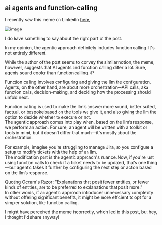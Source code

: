 ## ai agents and function-calling

I recently saw this meme on LinkedIn [here](https://www.linkedin.com/posts/hamelhusain_dont-repeat-this-mistake-you-have-been-activity-7273119135293710336-SnEj?utm_source=share&utm_medium=member_desktop),

![image](https://github.com/user-attachments/assets/2eac474f-4fca-4c80-9b72-de7045757012)

I do have something to say about the right part of the post.

In my opinion, the agentic approach definitely includes function calling. It's not entirely different.  

While the author of the post seems to convey the similar notion, the meme, however, suggests that AI agents and function calling differ a lot. Sure, agents sound cooler than function calling. :P  

Function calling involves configuring and giving the llm the configuration.  
Agents, on the other hand, are about more orchestration—API calls, aka function calls, decision-making, and deciding how the processing should unfold next.

Function calling is used to make the llm’s answer more sound, better suited, factual, or bespoke based on the tools we give it, and also giving the llm the option to decide whether to execute or not.  
The agentic approach comes into play when, based on the llm’s response, we perform an action. For sure, an agent will be written with a toolkit or tools in mind, but it doesn’t differ that much—it's mostly about the orchestration.

For example, imagine you're struggling to manage Jira, so you configure a setup to modify tickets with the help of an llm.  
The modification part is the agentic approach's nuance. Now, if you're just using function calls to check if a ticket needs to be updated, that’s one thing—but agentic takes it further by configuring the next step or action based on the llm’s response.

Quoting Occam's Razor: "Explanations that posit fewer entities, or fewer kinds of entities, are to be preferred to explanations that posit more."  
In other words, if an agentic approach introduces unnecessary complexity without offering significant benefits, it might be more efficient to opt for a simpler solution, like function calling.

I might have perceived the meme incorrectly, which led to this post, but hey, I thought I'd share anyway!
